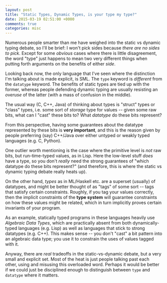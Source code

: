 ```yaml
---
layout: post
title: "Static Types, Dynamic Types, is your type my type?"
date: 2015-03-19 02:51:00 +0000
comments: true
categories: misc
---
```


Numerous people smarter than me have weighed into the static vs dynamic typing debate, so I'll be brief: I won't pick sides because _there are no sides to pick_. Except for some _obvious_ cases where there is little disagreement, the word "type" just happens to mean two very different things when putting forth arguments on the benefits of either _side_.

Looking back now, the only language that I've seen where the distinction I'm talking about is made explicit, is SML. The `type` keyword is _different_ from the `datatype` keyword. The benefits of static types are tied up with the former, whereas people defending dynamic typing are usually resisting an _overuse_ of the latter (with a mass of confusion in the middle).

The usual way (C, C++, Java) of thinking about types is "struct" types or "class" types, i.e. some sort of _storage_ type for values -- given some raw bits, what can I "cast" these bits to? What _datatype_ do these bits represent?

From this perspective, having some guarantees about the datatype represented by these bits is **very important**, and this is the reason given by people preferring (say) C++/Java over either untyped or weakly typed languages (e.g. C, Python).

One outlier worth mentioning is the case where the primitive level is _not_ raw bits, but run-time-typed values, as in Lisp. Here the low-level stuff _does_ have a type, so you don't _really_ need the strong guarantees of "which datatype do these bits represent?" (and therefore, this is where the static vs dynamic typing debate really heats up).

On the other hand, _types_ as in ML/Haskell etc. are a superset (usually) of datatypes, and might be better thought of as "tags" of some sort -- tags that satisfy certain constraints. Roughly, if you tag your values correctly, then the implicit constraints of the **type system** will guarantee constraints on how these values might be related, which in turn implicitly proves certain invariants of your program.

As an example, statically typed programs in these languages heavily use _Algebraic Data Types_, which are practically absent from both dynamically-typed languages (e.g. Lisp) as well as languages that stick to strong datatypes (e.g. C++). This makes sense -- you don't "cast" a bit pattern into an algebraic data type; you use it to constrain the uses of values tagged with it.

Anyway, there are _real_ tradeoffs in the static-vs-dynamic debate, but a very small and explicit set. Most of the heat is just people talking past each other, using and misusing this overloaded word. Perhaps it would be better if we could just be disciplined enough to distinguish between `type` and `datatype` where it matters.
